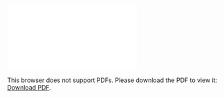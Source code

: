 <object data="christ-in-song/CIS1908pdfs/189.pdf" type="application/pdf" width="100%" height="1024px">
    <embed src="christ-in-song/CIS1908pdfs/189.pdf">
        <p>This browser does not support PDFs. Please download the PDF to view it: <a href="christ-in-song/CIS1908pdfs/189.pdf">Download PDF</a>.</p>
    </embed>
</object>
